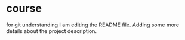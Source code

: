 # course
for git understanding
I am editing the README file. Adding some more details about the project description.

